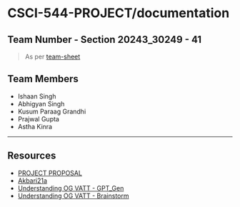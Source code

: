 # CSCI-544-PROJECT/documentation

## Team Number - Section 20243_30249 - 41
> As per [team-sheet](https://docs.google.com/spreadsheets/d/13cgBXINq3679VCju9wmLcE5_pySP2HxpczNNje6xqLI/edit?usp=sharing)

## Team Members
* Ishaan Singh
* Abhigyan Singh
* Kusum Paraag Grandhi
* Prajwal Gupta
* Astha Kinra

---

## Resources

* [PROJECT PROPOSAL](./PROJECT-PROPOSAL.pdf)
* [Akbari21a](./Akbari21a.pdf)
* [Understanding OG VATT - GPT_Gen](./VATT_understanding_the_OG.md)
* [Understanding OG VATT - Brainstorm](./VATT_understanding_the_OG_handwritten.pdf)
